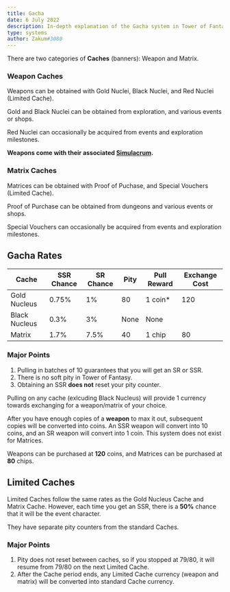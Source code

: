 ```yaml
---
title: Gacha
date: 6 July 2022
description: In-depth explanation of the Gacha system in Tower of Fantasy.
type: systems
author: Zakum#3080
---
```


There are two categories of **Caches** (banners): Weapon and Matrix.

### Weapon Caches
Weapons can be obtained with Gold Nuclei, Black Nuclei, and Red Nuclei (Limited Cache).  

Gold and Black Nuclei can be obtained from exploration, and various events or shops.  

Red Nuclei can occasionally be acquired from events and exploration milestones.  

**Weapons come with their associated [Simulacrum](/guides/simulacrum).**

### Matrix Caches
Matrices can be obtained with Proof of Puchase, and Special Vouchers (Limited Cache).  

Proof of Purchase can be obtained from dungeons and various events or shops.  

Special Vouchers can occasionally be acquired from events and exploration milestones.

## Gacha Rates
| Cache | SSR Chance | SR Chance | Pity | Pull Reward | Exchange Cost |
|-------|------------|-----------|------|-------------|---------------|
| Gold Nucleus | 0.75% | 1% | 80 | 1 coin* | 120 |
| Black Nucleus | 0.3% | 3% | None | None | |
| Matrix | 1.7% | 7.5% | 40 | 1 chip | 80 |

### Major Points
1. Pulling in batches of 10 guarantees that you will get an SR or SSR.
2. There is no soft pity in Tower of Fantasy.
3. Obtaining an SSR **does not** reset your pity counter.

Pulling on any cache (exlcuding Black Nucleus) will provide 1 currency towards exchanging for a weapon/matrix of your choice.

After you have enough copies of a **weapon** to max it out, subsequent copies will be converted into coins. An SSR weapon will convert into 10 coins, and an SR weapon will convert into 1 coin. This system does not exist for Matrices.

Weapons can be purchased at **120** coins, and Matrices can be purchased at **80** chips.

## Limited Caches
Limited Caches follow the same rates as the Gold Nucleus Cache and Matrix Cache. However, each time you get an SSR, there is a **50%** chance that it will be the event character.

They have separate pity counters from the standard Caches.

### Major Points
1. Pity does not reset between caches, so if you stopped at 79/80, it will resume from 79/80 on the next Limited Cache.
2. After the Cache period ends, any Limited Cache currency (weapon and matrix) will be converted into standard Cache currency.